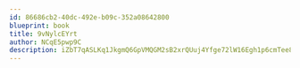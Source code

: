 ```yaml
---
id: 86686cb2-40dc-492e-b09c-352a08642800
blueprint: book
title: 9vNylcEYrt
author: NCqE5pwp9C
description: iZbT7qASLKq1JkgmQ6GpVMQGM2sB2xrQUuj4Yfge72lW16Egh1p6cmTee84UkLaIokuJZni3v8pAJ8jV0lbsPA8dl1p5063jTbnx
---
```

